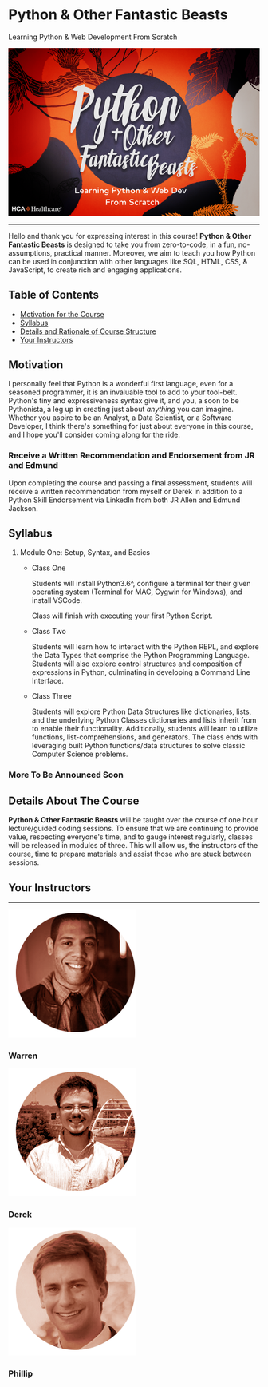 # Python & Other Fantastic Beasts

Learning Python & Web Development From Scratch

![Python & Other Fantastic Beasts Banner](./imgs/banner.png)

---

Hello and thank you for expressing interest in this course! **Python & Other Fantastic Beasts** is designed to take you from zero-to-code, in a fun, no-assumptions, practical manner. Moreover, we aim to teach you how Python can be used in conjunction with other languages like SQL, HTML, CSS, & JavaScript, to create rich and engaging applications.

## Table of Contents

- [Motivation for the Course](#motivation)
- [Syllabus](#syllabus)
- [Details and Rationale of Course Structure](#details-about-the-course)
- [Your Instructors](#your-instructors)

## Motivation

I personally feel that Python is a wonderful first language, even for a seasoned programmer, it is an invaluable tool to add to your tool-belt. Python's tiny and expressiveness syntax give it, and you, a soon to be Pythonista, a leg up in creating just about _anything_ you can imagine. Whether you aspire to be an Analyst, a Data Scientist, or a Software Developer, I think there's something for just about everyone in this course, and I hope you'll consider coming along for the ride.

### Receive a Written Recommendation and Endorsement from JR and Edmund

Upon completing the course and passing a final assessment, students will receive a written recommendation from myself or Derek in addition to a Python Skill Endorsement via LinkedIn from both JR Allen and Edmund Jackson.

## Syllabus

1. Module One: Setup, Syntax, and Basics
    - Class One

        Students will install Python3.6^, configure a terminal for their given operating system (Terminal for MAC, Cygwin for Windows), and install VSCode.

        Class will finish with executing your first Python Script.

    - Class Two

        Students will learn how to interact with the Python REPL, and explore the Data
        Types that comprise the Python Programming Language. Students will also explore
        control structures and composition of expressions in Python, culminating
        in developing a Command Line Interface.

    - Class Three

        Students will explore Python Data Structures like dictionaries, lists, and the
        underlying Python Classes dictionaries and lists inherit from to enable their functionality. Additionally, students will learn to utilize functions, list-comprehensions, and generators. The class ends with leveraging built Python
        functions/data structures to solve classic Computer Science problems.

### More To Be Announced Soon

## Details About The Course

**Python & Other Fantastic Beasts** will be taught over the course of one hour lecture/guided coding sessions. To ensure that we are continuing to provide value, respecting everyone's time, and to gauge interest regularly, classes will be released in modules of three. This will allow us, the instructors of the course, time to prepare materials and
assist those who are stuck between sessions.

## Your Instructors

---

![Warren](./imgs/Warren.png)

### Warren

![Derek](./imgs/Derek.png)

### Derek

![Phillip](./imgs/Phillip.png)

### Phillip
